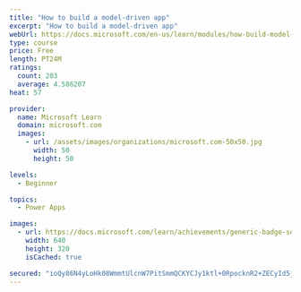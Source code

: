 ```yaml
---
title: "How to build a model-driven app"
excerpt: "How to build a model-driven app"
webUrl: https://docs.microsoft.com/en-us/learn/modules/how-build-model-driven-app/
type: course
price: Free
length: PT24M
ratings:
  count: 203
  average: 4.586207
heat: 57

provider:
  name: Microsoft Learn
  domain: microsoft.com
  images:
    - url: /assets/images/organizations/microsoft.com-50x50.jpg
      width: 50
      height: 50

levels:
  - Beginner

topics:
  - Power Apps

images:
  - url: https://docs.microsoft.com/learn/achievements/generic-badge-social.png
    width: 640
    height: 320
    isCached: true

secured: "ioQy86N4yLoHk08WmmtUlcnW7PitSmmQCKYCJy1ktl+0RpocknR2+ZECyId5jSpy10iNybWs1fq5lty12ZVaHVfHtAILIvdijsSC/2GzNU69fDo5ArIPIMAfrqOzRxoDoMkA3Yz5wnWX+JrpoG+HfcxOXu1rR+ETOuJnAfCTwKTfwFjlCiLWe7WIhayhcXNQcqnguYvIspdL1ECX00rhRF7IyQPUVjOVTkt2PVkr3czsa+0nJFg7/cYQqJ0DUk+qRJQ1B1lfDL9BasfbM+CMKDwyFv1x1Z+KIdvLL2sTkL+hFHjFYoVzbfhc/KdSAhJsXkDO4+fK+9o92ludMKl8hBXGOeWn9JgWdSrTEy+4U3H3APRkGkMjHlvSCMyNP00AOdUwG+LlAwEeScajZee7bQ==;qLcqSVK7pLHoN17tyhMvLw=="
---
```


